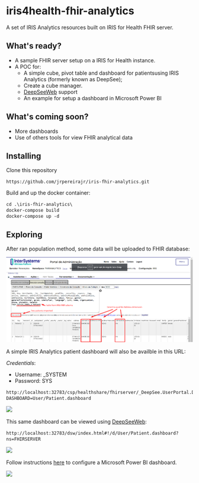 # iris4health-fhir-analytics

A set of IRIS Analytics resources built on IRIS for Health FHIR server.

## What's ready?

* A sample FHIR server setup on a IRIS for Health instance.
* A POC for:
  * A simple cube, pivot table and dashboard for patientsusing IRIS Analytics (formerly known as DeepSee);
  * Create a cube manager.
  * [DeepSeeWeb](https://openexchange.intersystems.com/package/DeepSeeWeb) support
  * An example for setup a dashboard in Microsoft Power BI

## What's coming soon?

* More dashboards
* Use of others tools for view FHIR analytical data

## Installing

Clone this repository

```
https://github.com/jrpereirajr/iris-fhir-analytics.git
```

Build and up the docker container:

```
cd .\iris-fhir-analytics\
docker-compose build
docker-compose up -d
```

## Exploring

After ran population method, some data will be uploaded to FHIR database:

<img src="https://raw.githubusercontent.com/jrpereirajr/iris4health-fhir-analytics/master/img/Screenshot_36.png"></img>

A simple IRIS Analytics patient dashboard will also be availble in this URL:

*Credentials*:
 * Username: _SYSTEM
 * Password: SYS

```
http://localhost:32783/csp/healthshare/fhirserver/_DeepSee.UserPortal.DashboardViewer.zen?DASHBOARD=User/Patient.dashboard
```
<img src="https://raw.githubusercontent.com/jrpereirajr/iris-fhir-analytics/master/img/ZFq9Wnsdh4.gif"></img>

This same dashboard can be viewed using [DeepSeeWeb](https://openexchange.intersystems.com/package/DeepSeeWeb):

```
http://localhost:32783/dsw/index.html#!/d/User/Patient.dashboard?ns=FHIRSERVER
```
<img src="https://raw.githubusercontent.com/jrpereirajr/iris-fhir-analytics/master/img/lj4mZjlnp5.gif"></img>

Follow instructions [here](power-bi-creating-patient-dashboard.md) to configure a Microsoft Power BI dashboard.

<img src="https://raw.githubusercontent.com/jrpereirajr/iris-fhir-analytics/master/img/2HYZUZO6b6.gif"></img>